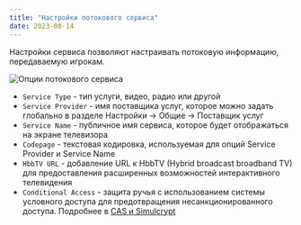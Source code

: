 ```yaml
---
title: "Настройки потокового сервиса"
date: 2023-08-14
---
```


Настройки сервиса позволяют настраивать потоковую информацию, передаваемую игрокам.

![Опции потокового сервиса](https://cdn.cesbo.com/help/astra/admin-guide/stream/service.png)

- `Service Type` - тип услуги, видео, радио или другой
- `Service Provider` - имя поставщика услуг, которое можно задать глобально в разделе Настройки -> Общие -> Поставщик услуг
- `Service Name` - публичное имя сервиса, которое будет отображаться на экране телевизора
- `Codepage` - текстовая кодировка, используемая для опций Service Provider и Service Name
- `HbbTV URL` - добавление URL к HbbTV (Hybrid broadcast broadband TV) для предоставления расширенных возможностей интерактивного телевидения
- `Conditional Access` - защита ручья с использованием системы условного доступа для предотвращения несанкционированного доступа. Подробнее в [CAS и Simulcrypt](https://help.cesbo.com/astra/delivery/cas/cas-and-simulcrypt)
